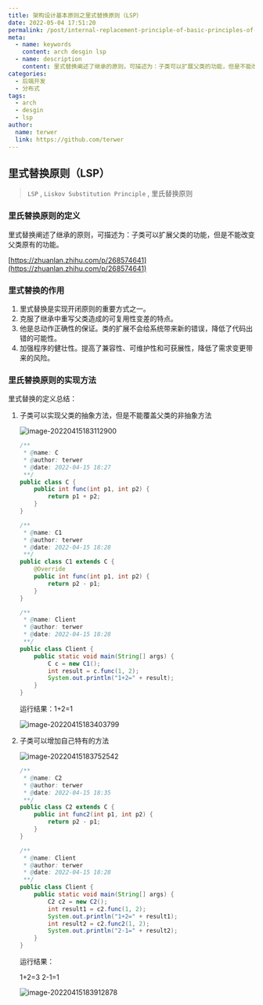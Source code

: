 ```yaml
---
title: 架构设计基本原则之里式替换原则（LSP）
date: 2022-05-04 17:51:20
permalink: /post/internal-replacement-principle-of-basic-principles-of-architecture-design.html
meta:
  - name: keywords
    content: arch desgin lsp
  - name: description
    content: 里式替换阐述了继承的原则，可描述为：子类可以扩展父类的功能，但是不能改变父类原有的功能。
categories:
  - 后端开发
  - 分布式
tags:
  - arch
  - desgin
  - lsp
author: 
  name: terwer
  link: https://github.com/terwer
---
```


## 里式替换原则（LSP）

> `LSP` , `Liskov Substitution Principle` , 里氏替换原则

### 里氏替换原则的定义

里式替换阐述了继承的原则，可描述为：子类可以扩展父类的功能，但是不能改变父类原有的功能。

[https://zhuanlan.zhihu.com/p/268574641](https://zhuanlan.zhihu.com/p/268574641)

### 里式替换的作用

1. 里式替换是实现开闭原则的重要方式之一。
2. 克服了继承中重写父类造成的可复用性变差的特点。
3. 他是总动作正确性的保证。类的扩展不会给系统带来新的错误，降低了代码出错的可能性。
4. 加强程序的健壮性。提高了兼容性、可维护性和可获展性，降低了需求变更带来的风险。

### 里氏替换原则的实现方法

里式替换的定义总结：

1. 子类可以实现父类的抽象方法，但是不能覆盖父类的非抽象方法

   ![image-20220415183112900](https://cdn.jsdelivr.net/gh/terwer/upload/img/image-20220415183112900.png)

   ```java
   /**
    * @name: C
    * @author: terwer
    * @date: 2022-04-15 18:27
    **/
   public class C {
       public int func(int p1, int p2) {
           return p1 + p2;
       }
   }
   
   /**
    * @name: C1
    * @author: terwer
    * @date: 2022-04-15 18:28
    **/
   public class C1 extends C {
       @Override
       public int func(int p1, int p2) {
           return p2 - p1;
       }
   }
   
   /**
    * @name: Client
    * @author: terwer
    * @date: 2022-04-15 18:28
    **/
   public class Client {
       public static void main(String[] args) {
           C c = new C1();
           int result = c.func(1, 2);
           System.out.println("1+2=" + result);
       }
   }
   
   ```

   运行结果：1+2=1

   ![image-20220415183403799](https://cdn.jsdelivr.net/gh/terwer/upload/img/image-20220415183403799.png)

2. 子类可以增加自己特有的方法

   ![image-20220415183752542](https://cdn.jsdelivr.net/gh/terwer/upload/img/image-20220415183752542.png)

   ```java
   /**
    * @name: C2
    * @author: terwer
    * @date: 2022-04-15 18:35
    **/
   public class C2 extends C {
       public int func2(int p1, int p2) {
           return p2 - p1;
       }
   }
   
   /**
    * @name: Client
    * @author: terwer
    * @date: 2022-04-15 18:28
    **/
   public class Client {
       public static void main(String[] args) {
           C2 c2 = new C2();
           int result1 = c2.func(1, 2);
           System.out.println("1+2=" + result1);
           int result2 = c2.func2(1, 2);
           System.out.println("2-1=" + result2);
       }
   }
   ```

   运行结果：

   1+2=3
   2-1=1

   ![image-20220415183912878](https://cdn.jsdelivr.net/gh/terwer/upload/img/image-20220415183912878.png)

